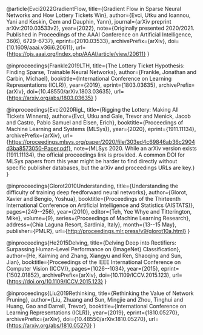 @article{Evci2022GradientFlow,
  title={Gradient Flow in Sparse Neural Networks and How Lottery Tickets Win},
  author={Evci, Utku and Ioannou, Yani and Keskin, Cem and Dauphin, Yann},
  journal={arXiv preprint arXiv:2010.03533v2},
  year={2022},
  note={Originally presented 2020/2021. Published in Proceedings of the AAAI Conference on Artificial Intelligence, 36(6), 6729-6737},
  eprint={2010.03533},
  archivePrefix={arXiv},
  doi={10.1609/aaai.v36i6.20611},
  url={https://ojs.aaai.org/index.php/AAAI/article/view/20611}
}

@inproceedings{Frankle2019LTH,
  title={The Lottery Ticket Hypothesis: Finding Sparse, Trainable Neural Networks},
  author={Frankle, Jonathan and Carbin, Michael},
  booktitle={International Conference on Learning Representations (ICLR)},
  year={2019},
  eprint={1803.03635},
  archivePrefix={arXiv},
  doi={10.48550/arXiv.1803.03635},
  url={https://arxiv.org/abs/1803.03635}
}

@inproceedings{Evci2020RigL,
  title={Rigging the Lottery: Making All Tickets Winners},
  author={Evci, Utku and Gale, Trevor and Menick, Jacob and Castro, Pablo Samuel and Elsen, Erich},
  booktitle={Proceedings of Machine Learning and Systems (MLSys)},
  year={2020},
  eprint={1911.11134},
  archivePrefix={arXiv},
  url={https://proceedings.mlsys.org/paper/2020/file/303ed4c69846ab36c2904d3ba8573050-Paper.pdf},
  note={MLSys 2020. While an arXiv version exists (1911.11134), the official proceedings link is provided. A common DOI for MLSys papers from this year might be harder to find directly without specific publisher databases, but the arXiv and proceedings URLs are key.}
}

@inproceedings{Glorot2010Understanding,
  title={Understanding the difficulty of training deep feedforward neural networks},
  author={Glorot, Xavier and Bengio, Yoshua},
  booktitle={Proceedings of the Thirteenth International Conference on Artificial Intelligence and Statistics (AISTATS)},
  pages={249--256},
  year={2010},
  editor={Teh, Yee Whye and Titterington, Mike},
  volume={9},
  series={Proceedings of Machine Learning Research},
  address={Chia Laguna Resort, Sardinia, Italy},
  month={13--15 May},
  publisher={PMLR},
  url={http://proceedings.mlr.press/v9/glorot10a.html}
}

@inproceedings{He2015Delving,
  title={Delving Deep into Rectifiers: Surpassing Human-Level Performance on {ImageNet} Classification},
  author={He, Kaiming and Zhang, Xiangyu and Ren, Shaoqing and Sun, Jian},
  booktitle={Proceedings of the IEEE International Conference on Computer Vision (ICCV)},
  pages={1026--1034},
  year={2015},
  eprint={1502.01852},
  archivePrefix={arXiv},
  doi={10.1109/ICCV.2015.123},
  url={https://doi.org/10.1109/ICCV.2015.123}
}

@inproceedings{Liu2019Rethinking,
  title={Rethinking the Value of Network Pruning},
  author={Liu, Zhuang and Sun, Mingjie and Zhou, Tinghui and Huang, Gao and Darrell, Trevor},
  booktitle={International Conference on Learning Representations (ICLR)},
  year={2019},
  eprint={1810.05270},
  archivePrefix={arXiv},
  doi={10.48550/arXiv.1810.05270},
  url={https://arxiv.org/abs/1810.05270}
}
